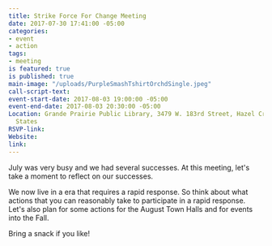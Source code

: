 ```yaml
---
title: Strike Force For Change Meeting
date: 2017-07-30 17:41:00 -05:00
categories:
- event
- action
tags:
- meeting
is featured: true
is published: true
main-image: "/uploads/PurpleSmashTshirtOrchdSingle.jpeg"
call-script-text: 
event-start-date: 2017-08-03 19:00:00 -05:00
event-end-date: 2017-08-03 20:30:00 -05:00
Location: Grande Prairie Public Library, 3479 W. 183rd Street, Hazel Crest, IL, United
  States
RSVP-link: 
Website: 
link: 
---
```


July was very busy and we had several successes. At this meeting, let's take a moment to reflect on our successes. 

We now live in a era that requires a rapid response. So think about what actions that you can reasonably take to participate in a rapid response. Let's also plan for some actions for the August Town Halls and for events into the Fall. 

Bring a snack if you like! 
